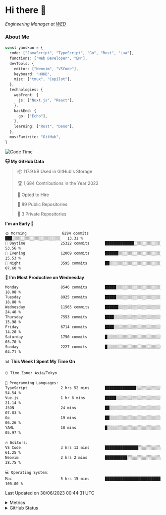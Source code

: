 # Hi there&nbsp;:wave:

<!-- ![Alt text](https://spotify-recently-played-readme.vercel.app/api?user=31kynbuubkiu3r4qh4hjuaglhfay) -->

_Engineering Manager at [WED](https://github.com/wedinc)_

### About Me

```ts
const yanskun = {
  code: ["JavaScript", "TypeScript", "Go", "Rust", "Lua"],
  functions: ["Web Developer", "EM"],
  devTools: {
    editor: ["Neovim", "VSCode"],
    keyboard: "HHKB",
    misc: ["tmux", "Copilot"],
  },
  technologies: {
    webFront: {
      js: ["Nuxt.js", "React"],
    },
    backEnd: {
      go: ["Echo"],
    },
    learning: ["Rust", "Deno"],
  },
  mostFavirite: "GitHub",
}
```

<!--START_SECTION:waka-->
![Code Time](http://img.shields.io/badge/Code%20Time-349%20hrs%209%20mins-blue)

**🐱 My GitHub Data** 

> 📦 117.9 kB Used in GitHub's Storage 
 > 
> 🏆 1,684 Contributions in the Year 2023
 > 
> 💼 Opted to Hire
 > 
> 📜 89 Public Repositories 
 > 
> 🔑 3 Private Repositories 
 > 
**I'm an Early 🐤** 

```text
🌞 Morning                6294 commits        ███░░░░░░░░░░░░░░░░░░░░░░   13.31 % 
🌆 Daytime                25322 commits       █████████████░░░░░░░░░░░░   53.56 % 
🌃 Evening                12069 commits       ██████░░░░░░░░░░░░░░░░░░░   25.53 % 
🌙 Night                  3595 commits        ██░░░░░░░░░░░░░░░░░░░░░░░   07.60 % 
```
📅 **I'm Most Productive on Wednesday** 

```text
Monday                   8546 commits        █████░░░░░░░░░░░░░░░░░░░░   18.08 % 
Tuesday                  8925 commits        █████░░░░░░░░░░░░░░░░░░░░   18.88 % 
Wednesday                11565 commits       ██████░░░░░░░░░░░░░░░░░░░   24.46 % 
Thursday                 7553 commits        ████░░░░░░░░░░░░░░░░░░░░░   15.98 % 
Friday                   6714 commits        ████░░░░░░░░░░░░░░░░░░░░░   14.20 % 
Saturday                 1750 commits        █░░░░░░░░░░░░░░░░░░░░░░░░   03.70 % 
Sunday                   2227 commits        █░░░░░░░░░░░░░░░░░░░░░░░░   04.71 % 
```


📊 **This Week I Spent My Time On** 

```text
🕑︎ Time Zone: Asia/Tokyo

💬 Programming Languages: 
TypeScript               2 hrs 52 mins       ██████████████░░░░░░░░░░░   54.54 % 
Vue.js                   1 hr 6 mins         █████░░░░░░░░░░░░░░░░░░░░   21.14 % 
JSON                     24 mins             ██░░░░░░░░░░░░░░░░░░░░░░░   07.83 % 
Go                       19 mins             ██░░░░░░░░░░░░░░░░░░░░░░░   06.26 % 
YAML                     18 mins             █░░░░░░░░░░░░░░░░░░░░░░░░   05.97 % 

🔥 Editors: 
VS Code                  3 hrs 13 mins       ███████████████░░░░░░░░░░   61.25 % 
Neovim                   2 hrs 2 mins        ██████████░░░░░░░░░░░░░░░   38.75 % 

💻 Operating System: 
Mac                      5 hrs 15 mins       █████████████████████████   100.00 % 
```


 Last Updated on 30/06/2023 00:44:31 UTC
<!--END_SECTION:waka-->

<details>
  <summary>Metrics</summary>
  <img src="https://github.com/yanskun/yanskun/blob/main/github-metrics.svg" alt="Metrics">
</details>

<details>
  <summary>GitHub Status</summary>
  <picture>
    <source media="(prefers-color-scheme: dark)" srcset="https://raw.githubusercontent.com/yanskun/yanskun/master/profile-summary-card-output/nord_dark/0-profile-details.svg">
   <img src="https://raw.githubusercontent.com/yanskun/yanskun/master/profile-summary-card-output/default/0-profile-details.svg">
  </picture>
  <br>
  <picture>
    <source media="(prefers-color-scheme: dark)" srcset="https://raw.githubusercontent.com/yanskun/yanskun/master/profile-summary-card-output/nord_dark/1-repos-per-language.svg">
   <img src="https://raw.githubusercontent.com/yanskun/yanskun/master/profile-summary-card-output/default/1-repos-per-language.svg">
  </picture>
  <picture>
    <source media="(prefers-color-scheme: dark)" srcset="https://raw.githubusercontent.com/yanskun/yanskun/master/profile-summary-card-output/nord_dark/2-most-commit-language.svg">
   <img src="https://raw.githubusercontent.com/yanskun/yanskun/master/profile-summary-card-output/default/2-most-commit-language.svg">
  </picture>
  <br>
  <picture>
    <source media="(prefers-color-scheme: dark)" srcset="https://raw.githubusercontent.com/yanskun/yanskun/master/profile-summary-card-output/nord_dark/3-stats.svg">
   <img src="https://raw.githubusercontent.com/yanskun/yanskun/master/profile-summary-card-output/default/3-stats.svg">
  </picture>
  <picture>
    <source media="(prefers-color-scheme: dark)" srcset="https://raw.githubusercontent.com/yanskun/yanskun/master/profile-summary-card-output/nord_dark/4-productive-time.svg">
   <img src="https://raw.githubusercontent.com/yanskun/yanskun/master/profile-summary-card-output/default/4-productive-time.svg">
  </picture>
</details>
